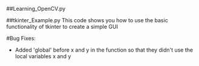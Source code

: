 ##Learning_OpenCV.py

##tkinter_Example.py
This code shows you how to use the basic functionality of tkinter to create a simple GUI

#Bug Fixes:
- Added 'global' before x and y in the function so that they didn't use the local variables x and y
